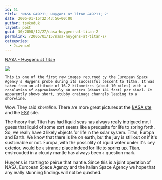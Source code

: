 ```yaml
---
id: 51
title: 'NASA &#8211; Huygens at Titan &#8211; 2'
date: 2005-01-15T22:43:56+00:00
author: tsykoduk
layout: post
guid: 30/2008/12/27/nasa-huygens-at-titan-2
permalink: /2005/01/15/nasa-huygens-at-titan-2/
categories:
  - Science!
---
```

[NASA - Huygens at Titan](http://www.nasa.gov/mission_pages/cassini/multimedia/huygens-2.html)
	
![](http://www.nasa.gov/images/content/105736main_Crop448-H2.jpg)


    This is one of the first raw images returned by the European Space Agency's Huygens probe during its successful descent to Titan. It was taken from an altitude of 16.2 kilometers (about 10 miles) with a resolution of approximately 40 meters (about 131 feet) per pixel. It apparently shows short, stubby drainage channels leading to a shoreline.

Wow. They said *shoreline*. There are more great pictures at the [NASA site](http://www.nasa.gov/mission_pages/cassini/main/index.html) and the [ESA](http://www.esa.int/SPECIALS/Cassini-Huygens/index.html) site.

The theory that Titan has had liquid seas has always really intrigued me. I guess that liquid of some sort seems like a prequsite for life to spring forth. So, we really have 3 likely objects for life in the solar system. Titan, Europa and Earth. We know that there is life on earth, but the jury is still out on if it's sustainable or not. Europa, with the possiblity of liquid water under it's icey exterior, would be a strange place indeed for life to spring up. Titan, enshrouded in a cloudy mantle has always been a question mark.

Huygens is starting to peirce that mantle. Since this is a joint operation of NASA, European Space Agency and the Italian Space Agency we hope that any really stunning findings will not be quashed.

